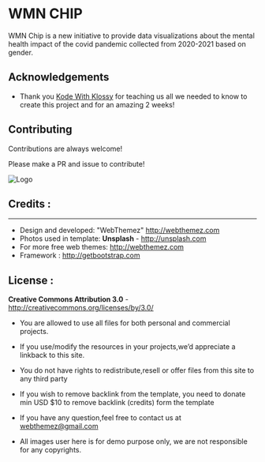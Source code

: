 



# WMN CHIP

WMN Chip is a new initiative to provide data visualizations about the mental health impact of the covid pandemic collected from 2020-2021 based on gender.


## Acknowledgements
 - Thank you [Kode With Klossy](https://awesomeopensource.com/project/elangosundar/awesome-README-templates) for teaching us all we needed to know to create this project and for an amazing 2 weeks!



## Contributing

Contributions are always welcome!

Please make a PR and issue to contribute!


![Logo](https://cloud-qraxg9dr2-hack-club-bot.vercel.app/0logo.png)


## Credits :
-------
- Design and developed: "WebThemez"  http://webthemez.com
- Photos used in template: **Unsplash** - http://unsplash.com
- For more free web themes: http://webthemez.com
- Framework : http://getbootstrap.com

License :
-------
**Creative Commons Attribution 3.0** - http://creativecommons.org/licenses/by/3.0/

- You are allowed to use all files for both personal and commercial projects.

- If you use/modify the resources in your projects,we’d appreciate a linkback to this site.

- You do not have rights to redistribute,resell or offer files from this site to any third party

- If you wish to remove backlink from the template, you need to donate min USD $10 to remove backlink (credits) form the template

- If you have any question,feel free to contact us at webthemez@gmail.com

- All images user here is for demo purpose only, we are not responsible for any copyrights.
